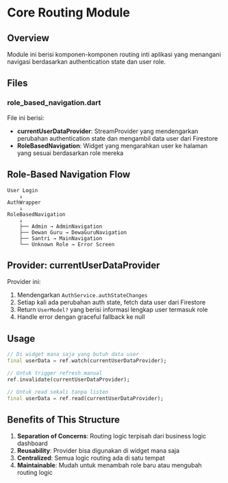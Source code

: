 # Core Routing Module

## Overview

Module ini berisi komponen-komponen routing inti aplikasi yang menangani navigasi berdasarkan authentication state dan user role.

## Files

### role_based_navigation.dart

File ini berisi:

- **currentUserDataProvider**: StreamProvider yang mendengarkan perubahan authentication state dan mengambil data user dari Firestore
- **RoleBasedNavigation**: Widget yang mengarahkan user ke halaman yang sesuai berdasarkan role mereka

## Role-Based Navigation Flow

```
User Login
    ↓
AuthWrapper
    ↓
RoleBasedNavigation
    ↓
    ├── Admin → AdminNavigation
    ├── Dewan Guru → DewaGuruNavigation
    ├── Santri → MainNavigation
    └── Unknown Role → Error Screen
```

## Provider: currentUserDataProvider

Provider ini:

1. Mendengarkan `AuthService.authStateChanges`
2. Setiap kali ada perubahan auth state, fetch data user dari Firestore
3. Return `UserModel?` yang berisi informasi lengkap user termasuk role
4. Handle error dengan graceful fallback ke null

## Usage

```dart
// Di widget mana saja yang butuh data user
final userData = ref.watch(currentUserDataProvider);

// Untuk trigger refresh manual
ref.invalidate(currentUserDataProvider);

// Untuk read sekali tanpa listen
final userData = ref.read(currentUserDataProvider);
```

## Benefits of This Structure

1. **Separation of Concerns**: Routing logic terpisah dari business logic dashboard
2. **Reusability**: Provider bisa digunakan di widget mana saja
3. **Centralized**: Semua logic routing ada di satu tempat
4. **Maintainable**: Mudah untuk menambah role baru atau mengubah routing logic
